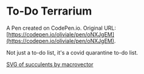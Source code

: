 # To-Do Terrarium

A Pen created on CodePen.io. Original URL: [https://codepen.io/oliviale/pen/oNXJgEM](https://codepen.io/oliviale/pen/oNXJgEM).

Not just a to-do list, it's a covid quarantine to-do list.

[SVG of succulents by macrovector](https://www.freepik.com/free-vector/cacti-succulents-geometric-florariums-set_6168973.htm#page=1&query=succulent&position=24)